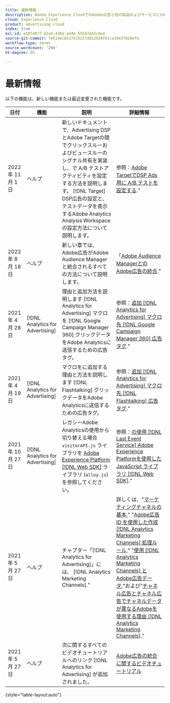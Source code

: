 ```yaml
---
title: 最新情報
description: Adobe Experience CloudでのAdobe広告と他の製品およびサービスとの統合の更新について説明します。
cloud: Experience Cloud
product: advertising cloud
index: true
exl-id: e5874077-d2a8-43bb-ad4e-55547442c8a4
source-git-commit: 7e614ecb517515217d812926f61ca10437820efd
workflow-type: tm+mt
source-wordcount: '294'
ht-degree: 0%

---
```


# 最新情報

以下の機能は、新しい機能または最近変更された機能です。

| 日付 | 機能 | 説明 | 詳細情報 |
| ---- | ------- | ----------- | -------------------- |
| 2022 年 11 月 1 日 | ヘルプ | 新しいドキュメントで、Advertising DSPとAdobe Targetの間でクリックスルーおよびビュースルーのシグナル共有を実装し、で A/B テストアクティビティを設定する方法を説明します。 [!DNL Target] DSP広告の設定と、テストデータを表示するAdobe Analytics Analysis Workspaceの設定方法について説明します。 | 参照：[Adobe TargetでDSP Ads 用に A/B テストを設定する](/help/integrations/target/overview-ab-tests.md).&quot; |
| 2022 年 8 月 18 日 | ヘルプ | 新しい章では、Adobe広告がAdobe Audience Managerと統合されるすべての方法について説明します。 | 「[Adobe Audience ManagerとのAdobe広告の統合](/help/integrations/audience-manager/overview.md).&quot; |
| 2021 年 4 月 28 日 | [!DNL Analytics for Advertising] | 理由と追加方法を説明します [!DNL Analytics for Advertising] マクロを [!DNL Google Campaign Manager 360] クリックデータをAdobe Analyticsに送信するための広告タグ。 | 参照：[追加 [!DNL Analytics for Advertising] マクロ先 [!DNL Google Campaign Manager 360] 広告タグ](/help/integrations/analytics/macros-google-campaign-manager.md).&quot; |
| 2021 年 4 月 19 日 | [!DNL Analytics for Advertising] | マクロをに追加する理由と方法を説明します [!DNL Flashtalking] クリックデータをAdobe Analyticsに送信するための広告タグ。 | 参照：[追加 [!DNL Analytics for Advertising] マクロ先 [!DNL Flashtalking] 広告タグ](/help/integrations/analytics/macros-flashtalking.md).&quot; |
| 2021 年 10 月 27 日 | [!DNL Analytics for Advertising] | レガシーAdobe Analyticsの使用から切り替える場合 `visitorAPI.js` ライブラリを [Adobe Experience Platform [!DNL Web SDK]](https://experienceleague.adobe.com/docs/experience-platform/edge/home.html) ライブラリ (`alloy.js`) を参照してください。 | 参照：[の使用 [!DNL Last Event Service] Adobe Experience Platformを使用した JavaScript ライブラリ [!DNL Web SDK]](/help/integrations/analytics/web-sdk.md).&quot; |
| 2021 年 5 月 27 日 | ヘルプ | チャプター「[!DNL Analytics for Advertising]」には、 [!DNL Analytics Marketing Channels].&quot; | 詳しくは、&quot;[マーケティングチャネルの基本](/help/integrations/analytics/marketing-channels/mc-overview.md),&quot; &quot;[Adobe広告 ID を使用した作成 [!DNL Analytics Marketing Channels] 処理ルール](/help/integrations/analytics/marketing-channels/mc-ids.md),&quot; &quot;[使用 [!DNL Analytics Marketing Channels] とAdobe広告データ](/help/integrations/analytics/marketing-channels/mc-ac-data.md),&quot;および&quot;[チャネル広告とチャネル広告でチャネルデータが異なるAdobeを使用する理由 [!DNL Analytics Marketing Channels]](/help/integrations/analytics/marketing-channels/mc-data-variances.md).&quot; |
| 2021 年 5 月 27 日 | ヘルプ | 次に関するすべてのビデオチュートリアルへのリンク [!DNL Analytics for Advertising] が追加されました。 | [Adobe広告の統合に関するビデオチュートリアル](https://experienceleague.adobe.com/docs/advertising-learn/tutorials/overview.html) |

{style=&quot;table-layout:auto&quot;}

<!-- At some point, just make this an overview page instead?

Adobe Advertising is integrated with the following Adobe Experience Cloud products:

* [Adobe Analytics](/help/integrations/analytics/overview.md)

* Adobe Audience Manager

* Adobe Campaign (Adobe Advertising Search only)

 -->
